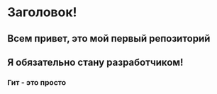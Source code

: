 # Заголовок!


## Всем привет, это мой первый репозиторий

## Я обязательно стану разработчиком!

### Гит - это просто